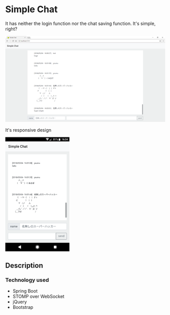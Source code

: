 # Simple Chat
It has neither the login function nor the chat saving function. It's simple, right?

![PC版デザイン](img/img1.png)

It's responsive design

<img src="img/img2.png" width="40%" alt="スマホ版デザイン">

## Description
### Technology used
- Spring Boot
- STOMP over WebSocket
- jQuery
- Bootstrap

